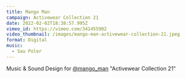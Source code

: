 ```yaml
---
title: Mango Man
campaign: Activewear Collection 21
date: 2022-02-02T18:38:57.995Z
vimeo_id: https://vimeo.com/341455902
video_thumbnail: /images/mango-man-activewear-collection-21.jpeg
format: Digital
music:
  - Sau Poler
---
```

Music & Sound Design for [@mango_man](https://www.instagram.com/mango_man/) "Activewear Collection 21"